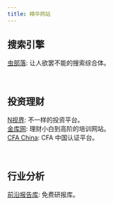 ```yaml
---
title: 精华网站
---
```


## 搜索引擎
[虫部落](https://search.chongbuluo.com/): 让人欲罢不能的搜索综合体。

<br>

## 投资理财
[N视界](http://n-sight.com.cn): 不一样的投资平台。<br>
[金库网](https://www.jinku.com): 理财小白到高阶的培训网站。<br>
[CFA China](https://cfp.fpsbchina.cn): CFA 中国认证平台。

<br>

## 行业分析
[前沿报告库](https://wk.askci.com/): 免费研报库。